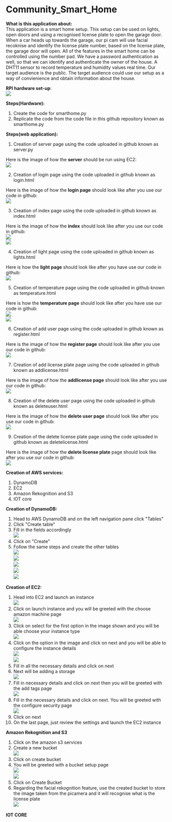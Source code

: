 # Community_Smart_Home
**What is this application about:**  
This application is a smart home setup. This setup can be used on lights, open doors and using a recognised license plate to open the garage door. When a car heads up towards the garage, our pi cam will use facial recoknise and identify the license plate number, based on the license plate, the garage door will open. All of the features in the smart home can be controlled using the number pad. We have a password authentication as well, so that we can identify and authenticate the owner of the house. A DHT11 sensor to record temperature and humidity values real time. Our target audience is the public. The target audience could use our setup as a way of convienience and obtain information about the house.   

**RPI hardware set-up**:  
![](Screenshots_and_setup/hardwaresetup.jpg)  

**Steps(Hardware):**  
1) Create the code for smarthome.py
2) Replicate the code from the code file in this github repository known as smarthome.py  

**Steps(web application):**  
1) Creation of server page using the code uploaded in github known as server.py  

Here is the image of how the **server** should be run using EC2:  
![](Screenshots_and_setup/ec2.PNG)  

2) Creation of login page using the code uploaded in github known as login.html

Here is the image of how the **login page** should look like after you use our code in github:  
![](Screenshots_and_setup/web1.PNG)  


3) Creation of index page using the code uploaded in github known as index.html  

Here is the image of how the **index** should look like after you use our code in github:  
![](Screenshots_and_setup/web2-1.PNG)  
![](Screenshots_and_setup/web2-2.PNG)  

4) Creation of light page using the code uploaded in github known as lights.html  

Here is how the **light page** should look like after you have use our code in github:  
![](Screenshots_and_setup/web3.PNG)  

5) Creation of temperature page using the code uploaded in github known as temperature.html  

Here is how the **temperature page** should look like after you have use our code in github:  
![](Screenshots_and_setup/web4-1.PNG)  
![](Screenshots_and_setup/web4-2.PNG)

6) Creation of add user page using the code uploaded in github known as register.html  

Here is the image of how the **register page** should look like after you use our code in github:  
![](Screenshots_and_setup/web5.PNG)

7) Creation of add license plate page using the code uploaded in github known as addlicense.html  

Here is the image of how the **addlicense page** should look like after you use our code in github:  
![](Screenshots_and_setup/web6.PNG)

8) Creation of the delete user page using the code uploaded in github known as deleteuser.html  

Here is the image of how the **delete user page** should look like after you use our code in github:  
![](Screenshots_and_setup/web7.PNG)

9) Creation of the delete license plate page using the code uploaded in github known as deletelicense.html  

Here is the image of how the **delete license plate** page should look like after you use our code in github:  
![](Screenshots_and_setup/web8.PNG)  


**Creation of AWS services:**  
1) DynamoDB
2) EC2
3) Amazon Rekognition and S3
4) IOT core  

**Creation of DynamoDB:**  
1) Head to AWS DynamoDB and on the left navigation pane click "Tables"   
2) Click "Create table"  
3) Fill in the fields accordingly  
![](Screenshots_and_setup/creationofDB.PNG)  
4) Click on "Create"  
5) Follow the same steps and create the other tables  
![](Screenshots_and_setup/createdloginDB.jpg)  
![](Screenshots_and_setup/DaynightDB.jpg)  
![](Screenshots_and_setup/licenseDB.jpg)  
![](Screenshots_and_setup/lightDB.jpg)  
![](Screenshots_and_setup/temperatureDB.jpg)  

**Creation of EC2:**
1) Head into EC2 and launch an instance  
![](Screenshots_and_setup/launchinstance.jpg)  
2) Click on launch instance and you will be greeted with the choose amazon machine page  
![](Screenshots_and_setup/chooseinstance.jpg)  
3) Click on select for the first option in the image shown and you will be able choose your instance type  
![](Screenshots_and_setup/choosetype.jpg)  
4) Click on the option in the image and click on next and you will be able to configure the instance details  
![](Screenshots_and_setup/configureinstance.jpg)  
![](Screenshots_and_setup/configureinstance-2.jpg)  
5) Fill in all the necessary details and click on next
6) Next will be adding a storage  
![](Screenshots_and_setup/addstorage.jpg)  
7) Fill in necessary details and click on next then you will be greeted with the add tags page  
![](Screenshots_and_setup/addtags.jpg)  
8) Fill in the necessary details and click on next. You will be greeted with the configure security page  
![](Screenshots_and_setup/configuresecurity.jpg)  
9) Click on next  
10) On the last page, just review the settings and launch the EC2 instance  

**Amazon Rekognition and S3**  
1) Click on the amazon s3 services  
2) Create a new bucket  
![](Screenshots_and_setup/createbucketbutton.jpg)  
3) Click on create bucket  
4) You will be greeted with a bucket setup page  
![](Screenshots_and_setup/createbucketsetup-1.jpg)  
![](Screenshots_and_setup/createbucketsetup-2.jpg)  
5) Click on Create Bucket  
6) Regarding the facial rekognition feature, use the created bucket to store the image taken from the picamera and it will recognise what is the license plate  
![](Screenshots_and_setup/facialrekognition.jpg)  

**IOT CORE**  
